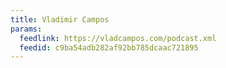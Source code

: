 ```yaml
---
title: Vladimir Campos
params:
  feedlink: https://vladcampos.com/podcast.xml
  feedid: c9ba54adb282af92bb785dcaac721895
---
```

